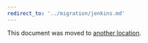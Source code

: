 ```yaml
---
redirect_to: '../migration/jenkins.md'
---
```


This document was moved to [another location](../migration/jenkins.md).

<!-- This redirect file can be deleted February 1, 2021, or later. -->
<!-- Before deletion, see: https://docs.gitlab.com/ee/development/documentation/#move-or-rename-a-page -->
